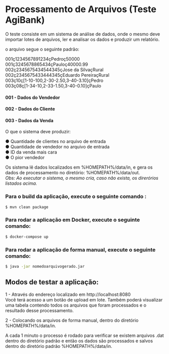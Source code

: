 # Processamento de Arquivos (Teste AgiBank)
O teste consiste em um sistema de análise de dados, onde o mesmo deve importar lotes de arquivos, ler e analisar os dados e produzir um relatório.

o arquivo segue o seguinte padrão:

001ç1234567891234çPedroç50000 <br/>
001ç3245678865434çPauloç40000.99 <br/>
002ç2345675434544345çJose da SilvaçRural <br/>
002ç2345675433444345çEduardo PereiraçRural <br/>
003ç10ç[1-10-100,2-30-2.50,3-40-3.10]çPedro <br/>
003ç08ç[1-34-10,2-33-1.50,3-40-0.10]çPaulo <br/>

#### 001  - Dados do Vendedor ####
#### 002  - Dados do Cliente ####
#### 003  - Dados da Venda ####

O que o sistema deve produzir:

● Quantidade de clientes no arquivo de entrada <br/>
● Quantidade de vendedor no arquivo de entrada <br/>
● ID da venda mais cara <br/>
● O pior vendedor <br/>

Os sistema lê dados localizados em %HOMEPATH%/data/in, e gera os dados de processamento no diretório: %HOMEPATH%/data/out. <br/>
*Obs: Ao executar o sistema, o mesmo cria, caso não exista, os direrórios listados acima.*

### Para o build da aplicação, execute o seguinte comando :
```sh
$ mvn clean package
```
### Para rodar a aplicação em Docker, execute o seguinte comando:
```sh
$ docker-compose up
```
### Para rodar a aplicação de forma manual, execute o seguinte comando:
```sh
$ java -jar nomedoarquivogerado.jar
```
## Modos de testar a aplicação:
1 - Através do endereço localizado em http://localhost:8080 
<br/> Você terá acesso a um botão de upload em lote.
Também poderá visualizar uma tabela contendo todos os arquivos que foram processados e o resultado desse processamento.

2 - Colocando os arquivos de forma manual, dentro do diretório %HOMEPATH%/data/in.

A cada 1 minuto o processo é rodado para verificar se existem arquivos .dat dentro do diretório padrão e então os dados são processados e salvos
dentro do diretório padrão %HOMEPATH%/data/in.
